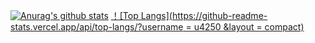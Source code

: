[![Anurag's github stats](https://github-readme-stats.vercel.app/api?username=u4250&show_icons=true&theme=tokyonight)](https://github.com/anuraghazra/github-readme-stats)
[！[Top Langs](https://github-readme-stats.vercel.app/api/top-langs/?username = u4250 &layout = compact)](https://github.com/anuraghazra/github-readme-统计信息)
